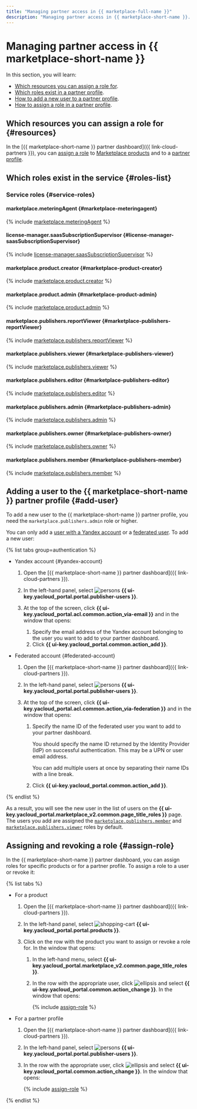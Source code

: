 ```yaml
---
title: "Managing partner access in {{ marketplace-full-name }}"
description: "Managing partner access in {{ marketplace-short-name }}. This section describes the resources for which you can assign a role, the roles existing in the service, and the roles required to perform a particular action."
---
```


# Managing partner access in {{ marketplace-short-name }}

In this section, you will learn:
* [Which resources you can assign a role for](#resources).
* [Which roles exist in a partner profile](#roles-list).
* [How to add a new user to a partner profile](#add-user).
* [How to assign a role in a partner profile](#assign-role).

## Which resources you can assign a role for {#resources}

 In the [{{ marketplace-short-name }} partner dashboard]({{ link-cloud-partners }}), you can [assign a role](#assign-role) to [Marketplace products](../concepts/product.md) and to a [partner profile](../quickstart.md#registration).

## Which roles exist in the service {#roles-list}

### Service roles {#service-roles}

#### marketplace.meteringAgent {#marketplace-meteringagent}

{% include [marketplace.meteringAgent](../../_roles/marketplace/meteringAgent.md) %}

#### license-manager.saasSubscriptionSupervisor {#license-manager-saasSubscriptionSupervisor}

{% include [license-manager.saasSubscriptionSupervisor](../../_roles/license-manager/saasSubscriptionSupervisor.md) %}

#### marketplace.product.creator {#marketplace-product-creator}

{% include [marketplace.product.creator](../../_roles/marketplace/product/creator.md) %}

#### marketplace.product.admin {#marketplace-product-admin}

{% include [marketplace.product.admin](../../_roles/marketplace/product/admin.md) %}

#### marketplace.publishers.reportViewer {#marketplace-publishers-reportViewer}

{% include [marketplace.publishers.reportViewer](../../_roles/marketplace/publishers/reportViewer.md) %}

#### marketplace.publishers.viewer {#marketplace-publishers-viewer}

{% include [marketplace.publishers.viewer](../../_roles/marketplace/publishers/viewer.md) %}

#### marketplace.publishers.editor {#marketplace-publishers-editor}

{% include [marketplace.publishers.editor](../../_roles/marketplace/publishers/editor.md) %}

#### marketplace.publishers.admin {#marketplace-publishers-admin}

{% include [marketplace.publishers.admin](../../_roles/marketplace/publishers/admin.md) %}

#### marketplace.publishers.owner {#marketplace-publishers-owner}

{% include [marketplace.publishers.owner](../../_roles/marketplace/publishers/owner.md) %}

#### marketplace.publishers.member {#marketplace-publishers-member}

{% include [marketplace.publishers.member](../../_roles/marketplace/publishers/member.md) %}

## Adding a user to the {{ marketplace-short-name }} partner profile {#add-user}

To add a new user to the {{ marketplace-short-name }} partner profile, you need the `marketplace.publishers.admin` role or higher.

You can only add a [user with a Yandex account](../../iam/concepts/users/accounts.md#passport) or a [federated user](../../iam/concepts/users/accounts.md#saml-federation). To add a new user:

{% list tabs group=authentication %}

- Yandex account {#yandex-account}

  1. Open the [{{ marketplace-short-name }} partner dashboard]({{ link-cloud-partners }}).
  1. In the left-hand panel, select ![persons](../../_assets/console-icons/persons.svg) **{{ ui-key.yacloud_portal.portal.publisher-users }}**.
  1. At the top of the screen, click **{{ ui-key.yacloud_portal.acl.common.action_via-email }}** and in the window that opens:

      1. Specify the email address of the Yandex account belonging to the user you want to add to your partner dashboard.
      1. Click **{{ ui-key.yacloud_portal.common.action_add }}**.

- Federated account {#federated-account}

  1. Open the [{{ marketplace-short-name }} partner dashboard]({{ link-cloud-partners }}).
  1. In the left-hand panel, select ![persons](../../_assets/console-icons/persons.svg) **{{ ui-key.yacloud_portal.portal.publisher-users }}**.
  1. At the top of the screen, click **{{ ui-key.yacloud_portal.acl.common.action_via-federation }}** and in the window that opens:

      1. Specify the name ID of the federated user you want to add to your partner dashboard.

          You should specify the name ID returned by the Identity Provider (IdP) on successful authentication. This may be a UPN or user email address.

          You can add multiple users at once by separating their name IDs with a line break.

      1. Click **{{ ui-key.yacloud_portal.common.action_add }}**.

{% endlist %}

As a result, you will see the new user in the list of users on the **{{ ui-key.yacloud_portal.marketplace_v2.common.page_title_roles }}** page. The users you add are assigned the [`marketplace.publishers.member`](#marketplace-publishers-member) and [`marketplace.publishers.viewer`](#marketplace-publishers-viewer) roles by default.

## Assigning and revoking a role {#assign-role}

In the {{ marketplace-short-name }} partner dashboard, you can assign roles for specific products or for a partner profile. To assign a role to a user or revoke it:

{% list tabs %}

- For a product

  1. Open the [{{ marketplace-short-name }} partner dashboard]({{ link-cloud-partners }}).
  1. In the left-hand panel, select ![shopping-cart](../../_assets/console-icons/shopping-cart.svg) **{{ ui-key.yacloud_portal.portal.products }}**.
  1. Click on the row with the product you want to assign or revoke a role for. In the window that opens:

      1. In the left-hand menu, select **{{ ui-key.yacloud_portal.marketplace_v2.common.page_title_roles }}**.
      1. In the row with the appropriate user, click ![ellipsis](../../_assets/console-icons/ellipsis.svg) and select **{{ ui-key.yacloud_portal.common.action_change }}**. In the window that opens:

          {% include [assign-role](../../_includes/marketplace/assign-role.md) %}

- For a partner profile

  1. Open the [{{ marketplace-short-name }} partner dashboard]({{ link-cloud-partners }}).
  1. In the left-hand panel, select ![persons](../../_assets/console-icons/persons.svg) **{{ ui-key.yacloud_portal.portal.publisher-users }}**.
  1. In the row with the appropriate user, click ![ellipsis](../../_assets/console-icons/ellipsis.svg) and select **{{ ui-key.yacloud_portal.common.action_change }}**. In the window that opens:

      {% include [assign-role](../../_includes/marketplace/assign-role.md) %}

{% endlist %}